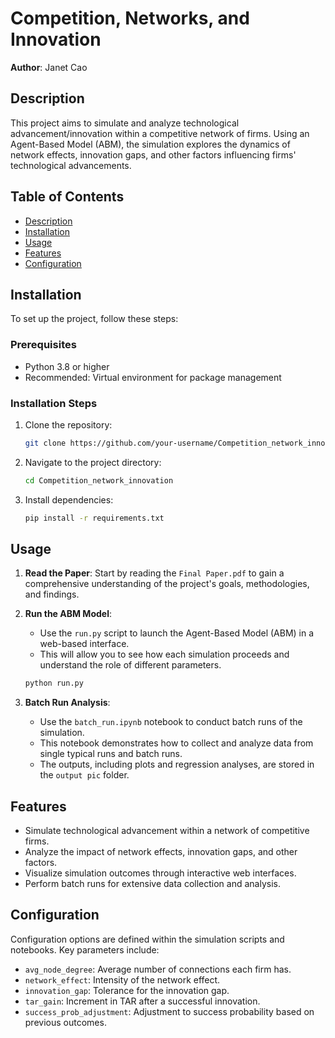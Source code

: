 # Competition, Networks, and Innovation

**Author**: Janet Cao  

## Description
This project aims to simulate and analyze technological advancement/innovation within a competitive network of firms. Using an Agent-Based Model (ABM), the simulation explores the dynamics of network effects, innovation gaps, and other factors influencing firms' technological advancements.

## Table of Contents
- [Description](#description)
- [Installation](#installation)
- [Usage](#usage)
- [Features](#features)
- [Configuration](#configuration)


## Installation
To set up the project, follow these steps:

### Prerequisites
- Python 3.8 or higher
- Recommended: Virtual environment for package management

### Installation Steps
1. Clone the repository:
    ```bash
    git clone https://github.com/your-username/Competition_network_innovation.git
    ```
2. Navigate to the project directory:
    ```bash
    cd Competition_network_innovation
    ```
3. Install dependencies:
    ```bash
    pip install -r requirements.txt
    ```

## Usage
1. **Read the Paper**: Start by reading the `Final Paper.pdf` to gain a comprehensive understanding of the project's goals, methodologies, and findings.

2. **Run the ABM Model**: 
    - Use the `run.py` script to launch the Agent-Based Model (ABM) in a web-based interface.
    - This will allow you to see how each simulation proceeds and understand the role of different parameters.
    ```bash
    python run.py
    ```

3. **Batch Run Analysis**:
    - Use the `batch_run.ipynb` notebook to conduct batch runs of the simulation.
    - This notebook demonstrates how to collect and analyze data from single typical runs and batch runs.
    - The outputs, including plots and regression analyses, are stored in the `output pic` folder.

## Features
- Simulate technological advancement within a network of competitive firms.
- Analyze the impact of network effects, innovation gaps, and other factors.
- Visualize simulation outcomes through interactive web interfaces.
- Perform batch runs for extensive data collection and analysis.

## Configuration
Configuration options are defined within the simulation scripts and notebooks. Key parameters include:
- `avg_node_degree`: Average number of connections each firm has.
- `network_effect`: Intensity of the network effect.
- `innovation_gap`: Tolerance for the innovation gap.
- `tar_gain`: Increment in TAR after a successful innovation.
- `success_prob_adjustment`: Adjustment to success probability based on previous outcomes.
